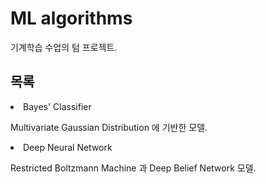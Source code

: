 # ML algorithms

기계학습 수업의 텀 프로젝트.

## 목록
<li>Bayes' Classifier</li>

Multivariate Gaussian Distribution 에 기반한 모델.

<li>Deep Neural Network</li>

Restricted Boltzmann Machine 과 Deep Belief Network 모델.